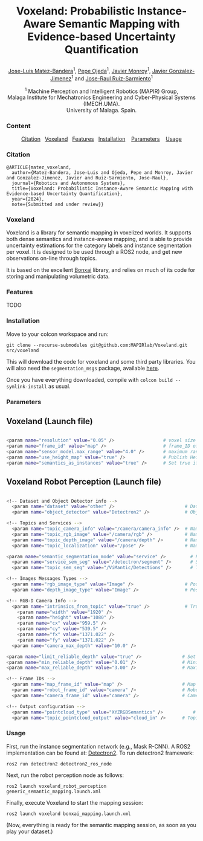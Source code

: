 # <p align="center"> Voxeland: Probabilistic Instance-Aware Semantic Mapping with Evidence-based Uncertainty Quantification </p>

<p align="center"> <a href="https://mapir.isa.uma.es/mapirwebsite/?p=1792">Jose-Luis Matez-Bandera</a><sup>1</sup>, <a href="https://mapir.isa.uma.es/mapirwebsite/?p=1638">Pepe Ojeda</a><sup>1</sup>, <a href="https://mapir.isa.uma.es/mapirwebsite/?p=1438">Javier Monroy</a><sup>1</sup>, <a href="http://mapir.isa.uma.es/jgonzalez">Javier Gonzalez-Jimenez</a><sup>1</sup> and <a href="https://mapir.isa.uma.es/mapirwebsite/?p=1366">Jose-Raul Ruiz-Sarmiento</a><sup>1</sup></p>

<p align="center"> <sup>1</sup> Machine Perception and Intelligent Robotics (MAPIR) Group,<br/> Malaga Institute for Mechatronics Engineering and Cyber-Physical Systems (IMECH.UMA).<br/> University of Malaga. Spain. </p>

### Content
<p align="center"> <a href="#citation">Citation</a>&nbsp;&nbsp;&nbsp;<a href="#voxeland">Voxeland</a>&nbsp;&nbsp;&nbsp;<a href="#features">Features</a>&nbsp;&nbsp;&nbsp;<a href="#installation">Installation</a>&nbsp;&nbsp;&nbsp; <a href="#parameters">Parameters</a>&nbsp;&nbsp;&nbsp; <a href="#usage">Usage</a></p></p>

### Citation
<pre><code>@ARTICLE{matez_voxeland,
  author={Matez-Bandera, Jose-Luis and Ojeda, Pepe and Monroy, Javier and Gonzalez-Jimenez, Javier and Ruiz-Sarmiento, Jose-Raul},
  journal={Robotics and Autonomous Systems}, 
  title={Voxeland: Probabilistic Instance-Aware Semantic Mapping with Evidence-based Uncertainty Quantification}, 
  year={2024},
  note={Submitted and under review}}
</code></pre>


### Voxeland
Voxeland is a library for semantic mapping in voxelized worlds. It supports both dense semantics and instance-aware mapping, and is able to provide uncertainty estimations for the category labels and instance segmentation per voxel. It is designed to be used through a ROS2 node, and get new observations on-line through topics.

It is based on the excellent [Bonxai](https://github.com/facontidavide/Bonxai) library, and relies on much of its code for storing and manipulating volumetric data.

### Features
TODO

### Installation
Move to your colcon workspace and run:

```git clone --recurse-submodules git@github.com:MAPIRlab/Voxeland.git src/voxeland```

This will download the code for voxeland and some third party libraries. You will also need the `segmentation_msgs` package, available [here](https://github.com/MAPIRlab/instance_segmentation).

Once you have everything downloaded, compile with `colcon build --symlink-install` as usual.

### Parameters

## Voxeland (Launch file)
```bash

<param name="resolution" value="0.05" />                  # voxel size (in meters)
<param name="frame_id" value="map" />                     # frame_ID of the map (typically, it is "map")          
<param name="sensor_model.max_range" value="4.0" />       # maximum range of the ray to integrate information
<param name="use_height_map" value="true" />              # Publish Height colormap on Resulting VoxelGrid
<param name="semantics_as_instances" value="true" />      # Set true if considering instances in the semantic map (as explained in Voxeland's paper).
```

## Voxeland Robot Perception  (Launch file)

```bash

<!-- Dataset and Object Detector info -->
  <param name="dataset" value="other" />                          # Dataset name, to be used in modules/data_standarization.py to standarize input data.
  <param name="object_detector" value="Detectron2" />             # Object detector name, to be used in modules/data_standarization.py to standarize semantics.

<!-- Topics and Services -->
  <param name="topic_camera_info" value="/camera/camera_info" />  # Name of the topic where camera intrinsics is published (camera_info). Only necessary if intrisincs_from_topic is true.
  <param name="topic_rgb_image" value="/camera/rgb" />            # Name of the RGB images topic.
  <param name="topic_depth_image" value="/camera/depth" />        # Name of the depth images topic.
  <param name="topic_localization" value="/pose" />               # Name of the PoseWithCovarianceStamped messages topic.

<param name="semantic_segmentation_mode" value="service" />		    # Possible values: "topic" or "service", depending how the object detection method works
  <param name="service_sem_seg" value="/detectron/segment" />	    # Service name for semantic segmentation. Used if semantic_segmentation_mode="service"
  <param name="topic_sem_seg" value="/ViMantic/Detections" />	    # Topic name for semantic segmentation. Used if semantic_segmentation_mode="topic"

<!-- Images Messages Types -->
  <param name="rgb_image_type" value="Image" />                   # Possible values: "CompressedImage" or "Image", depending on the message type of the topic_rgb_image
  <param name="depth_image_type" value="Image" />                 # Possible values: "CompressedImage" or "Image", depending on the message type of the topic_depth_image

<!-- RGB-D Camera Info -->
  <param name="intrinsics_from_topic" value="true" />             # True if intrinsics published in the camera_info topic, otherwise, set to False and set intrinsics manually.
    <param name="width" value="1920" />
    <param name="height" value="1080" />
    <param name="cx" value="959.5" />
    <param name="cy" value="539.5" />
    <param name="fx" value="1371.022" />
    <param name="fy" value="1371.022" />
  <param name="camera_max_depth" value="10.0" />

<param name="limit_reliable_depth" value="true" />               # Set to true to limit the maximum reliable data from depth sensor.
<param name="min_reliable_depth" value="0.01" />                 # Minimum depth to accept points.
<param name="max_reliable_depth" value="3.00" />                 # Maximum depth to accept points.

<!-- Frame IDs -->
  <param name="map_frame_id" value="map" />                      # Map frame id
  <param name="robot_frame_id" value="camera" />                 # Robot frame id (if exists, otherwise, set equal to camera frame id)
  <param name="camera_frame_id" value="camera" />                # Camera frame id

<!-- Output configuration -->
  <param name="pointcloud_type" value="XYZRGBSemantics" />			 # Possible values: "XYZ", "XYZRGB", "XYZSemantics" and "XYZRGBSemantics".
  <param name="topic_pointcloud_output" value="cloud_in" />      # Topic where the processed PointCloud2 is published, and from which Voxeland will use as input for the mapping.  
```


### Usage

First, run the instance segmentation network (e.g., Mask R-CNN). A ROS2 implementation can be found at: [Detectron2](https://github.com/MAPIRlab/Detectron2_ros). To run detectron2 framework:

`ros2 run detectron2 detectron2_ros_node`

Next, run the robot perception node as follows:

`ros2 launch voxeland_robot_perception generic_semantic_mapping.launch.xml`

Finally, execute Voxeland to start the mapping session:

`ros2 launch voxeland bonxai_mapping.launch.xml`

(Now, everything is ready for the semantic mapping session, as soon as you play your dataset.)
